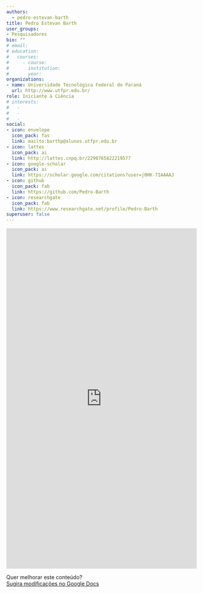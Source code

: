 ```yaml
---
authors:
  - pedro-estevan-barth
title: Pedro Estevan Barth
user_groups:
- Pesquisadores
bio: ""
# email: 
# education:
#   courses:
#     - course: 
#       institution: 
#       year: 
organizations:
- name: Universidade Tecnológica Federal do Paraná
  url: http://www.utfpr.edu.br/
role: Iniciante à Ciência
# interests:
#   - 
#   - 
#   - 
social:
- icon: envelope
  icon_pack: fas
  link: mailto:barthp@alunos.utfpr.edu.br
- icon: lattes
  icon_pack: ai
  link: http://lattes.cnpq.br/2290765822219577
- icon: google-scholar
  icon_pack: ai
  link: https://scholar.google.com/citations?user=j0HK-7IAAAAJ
- icon: github
  icon_pack: fab
  link: https://github.com/Pedro-Barth
- icon: researchgate
  icon_pack: fab
  link: https://www.researchgate.net/profile/Pedro-Barth
superuser: false
---
```


<!-- HTML -->
<iframe frameborder="0" style="width: 100%; height: 900px" src="https://docs.google.com/document/d/e/2PACX-1vRYQRcu9iMHbe6fH_MlwJYr5GnS9c3QwQ2i_xXL0HK3gxwsMxAAr7FHf8gh4HkmgXZdRP2yyar8Dl1f/pub?embedded=true"></iframe>

<!-- HTML e Markdown -->
Quer melhorar este conteúdo?<br>
[<i class="fa fa-edit" aria-hidden="true"></i> Sugira modificações no Google Docs][edit]

[edit]: https://docs.google.com/document/d/1kWQ0P0ndO_Kzt3hLxE_h0sqwfky0kTqTbWbu8vkSqwQ/edit?tab=t.0
